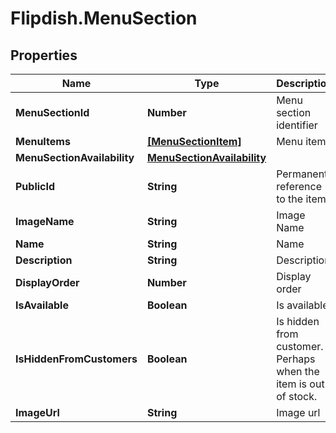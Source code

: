 # Flipdish.MenuSection

## Properties

Name | Type | Description | Notes
------------ | ------------- | ------------- | -------------
**MenuSectionId** | **Number** | Menu section identifier | [optional] 
**MenuItems** | [**[MenuSectionItem]**](MenuSectionItem.md) | Menu items | [optional] 
**MenuSectionAvailability** | [**MenuSectionAvailability**](MenuSectionAvailability.md) |  | [optional] 
**PublicId** | **String** | Permanent reference to the item. | [optional] 
**ImageName** | **String** | Image Name | [optional] 
**Name** | **String** | Name | [optional] 
**Description** | **String** | Description | [optional] 
**DisplayOrder** | **Number** | Display order | [optional] 
**IsAvailable** | **Boolean** | Is available | [optional] 
**IsHiddenFromCustomers** | **Boolean** | Is hidden from customer. Perhaps when the item is out of stock. | [optional] 
**ImageUrl** | **String** | Image url | [optional] 



